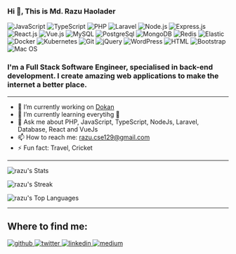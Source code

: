 ### Hi 👋, This is Md. Razu Haolader

![JavaScript](https://img.shields.io/badge/JavaScript-F7DF1E?style=flat-square&logo=javascript&logoColor=black)
![TypeScript](https://img.shields.io/badge/TypeScript-007ACC?style=flat-square&logo=typescript&logoColor=white)
![PHP](https://img.shields.io/badge/PHP-777BB4?style=flat-square&logo=php&logoColor=white)
![Laravel](https://img.shields.io/badge/Laravel-FF2D20?style=flat-square&logo=laravel&logoColor=white)
![Node.js](https://img.shields.io/badge/Node.js-43853D?style=flat-square&logo=node.js&logoColor=white)
![Express.js](https://img.shields.io/badge/Express.js-38B2AC?style=flat-square&logo=express&logoColor=white)
![React.js](https://img.shields.io/badge/React.js-0081CB?style=flat-square&logo=react&logoColor=61DAFB)
![Vue.js](https://img.shields.io/badge/Vue.js-35495E?style=flat-square&logo=vue.js&logoColor=4FC08D)
![MySQL](https://img.shields.io/badge/MySQL-005C84?style=flat-square&logo=mysql&logoColor=white)
![PostgreSql](https://img.shields.io/badge/PostgreSql-0769AD?style=flat-square&logo=postgresql&logoColor=white)
![MongoDB](https://img.shields.io/badge/MongoDB-35495E?style=flat-square&logo=mongodb&logoColor=4FC08D)
![Redis](https://img.shields.io/badge/redis-%23DD0031.svg?&style=flat-square&logo=redis&logoColor=white)
![Elastic](https://img.shields.io/badge/Elastic-0CC1F3?style=flat-square&logo=Elastic&logoColor=white)
![Docker](https://img.shields.io/badge/Docker-0CC1F3?style=flat-square&logo=docker&logoColor=white)
![Kubernetes](https://img.shields.io/badge/Kubernetes-0769AD?style=flat-square&logo=docker&logoColor=white)
![Git](https://img.shields.io/badge/Git-f03c2d?style=flat-square&logo=git&logoColor=white)
![jQuery](https://img.shields.io/badge/jQuery-0769AD?style=flat-square&logo=jquery&logoColor=white)
![WordPress](https://img.shields.io/badge/Wordpress-21759B?style=flat-square&logo=wordpress&logoColor=white)
![HTML](https://img.shields.io/badge/HTML5-E34F26?style=flat-square&logo=html5&logoColor=white)
![Bootstrap](https://img.shields.io/badge/Bootstrap-563D7C?style=flat-square&logo=bootstrap&logoColor=white)
![Mac OS](https://img.shields.io/badge/macOS-000000?style=flat-square&logo=apple&logoColor=white)

### I'm a Full Stack Software Engineer, specialised in back-end development. I create amazing web applications to make the internet a better place.

---

- 🔭 I’m currently working on [Dokan](https://dokan.co)
- 🌱 I’m currently learning everytihg 🤣
- 💬 Ask me about PHP, JavaScript, TypeScript, NodeJs, Laravel, Database, React and VueJs
- 📫 How to reach me: razu.cse129@gmail.com
- ⚡ Fun fact: Travel, Cricket

---

![razu's Stats](https://github-readme-stats.vercel.app/api?username=Md-Razu-Haolader&show_icons=true&hide_border=true&count_private=true)

![razu's Streak](https://github-readme-streak-stats.herokuapp.com/?user=Md-Razu-Haolader&hide_border=true)

![razu's Top Languages](https://github-readme-stats.vercel.app/api/top-langs/?username=Md-Razu-Haolader&show_icons=true&hide_border=true&layout=compact)

---

## Where to find me:

<div align="left">
<a href="https://github.com/Md-Razu-Haolader" target="_blank">
<img src=https://img.shields.io/badge/github-%2324292e.svg?&style=for-the-badge&logo=github&logoColor=white alt=github style="margin-bottom: 5px;" />
</a>
<a href="https://twitter.com/razudotme" target="_blank">
<img src=https://img.shields.io/badge/twitter-%2300acee.svg?&style=for-the-badge&logo=twitter&logoColor=white alt=twitter style="margin-bottom: 5px;" />
</a>
<a href="https://linkedin.com/in/md-razu-haolader" target="_blank">
<img src=https://img.shields.io/badge/linkedin-%231E77B5.svg?&style=for-the-badge&logo=linkedin&logoColor=white alt=linkedin style="margin-bottom: 5px;" />
</a>
<a href="https://medium.com/@razu.dev" target="_blank">
<img src=https://img.shields.io/badge/medium-ffc117?style=for-the-badge&logo=medium&logoColor=black alt=medium style="margin-bottom: 5px;" />

</a>
</div>
